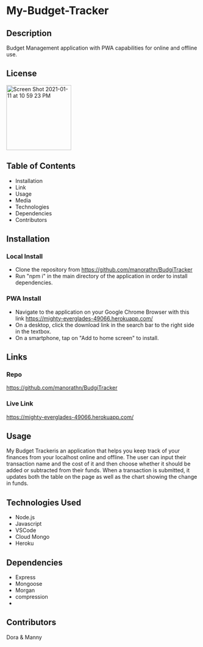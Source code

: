 # My-Budget-Tracker

## Description
Budget Management application with PWA capabilities for online and offline use.

## License
<img width="170" alt="Screen Shot 2021-01-11 at 10 59 23 PM" src="https://img.shields.io/badge/license-MIT%20License-blue?style=flat-square">

## Table of Contents
- Installation
- Link
- Usage
- Media
- Technologies
- Dependencies
- Contributors

## Installation

### Local Install
- Clone the repository from https://github.com/manorathn/BudgiTracker
- Run "npm i" in the main directory of the application in order to install dependencies.
  
### PWA Install
- Navigate to the application on your Google Chrome Browser with this link https://mighty-everglades-49066.herokuapp.com/
- On a desktop, click the download link in the search bar to the right side in the textbox.
- On a smartphone, tap on "Add to home screen" to install.
  
## Links
### Repo
https://github.com/manorathn/BudgiTracker

### Live Link
https://mighty-everglades-49066.herokuapp.com/

## Usage
My Budget Trackeris an application that helps you keep track of your finances from your localhost online and offline.
The user can input their transaction name and the cost of it and then choose whether it should be added or subtracted from their funds. When a transaction is submitted, it updates both the table on the page as well as the chart showing the change in funds.


## Technologies Used
- Node.js
- Javascript
- VSCode
- Cloud Mongo
- Heroku
  
## Dependencies
- Express
- Mongoose
- Morgan
- compression
- 
## Contributors
Dora & Manny

